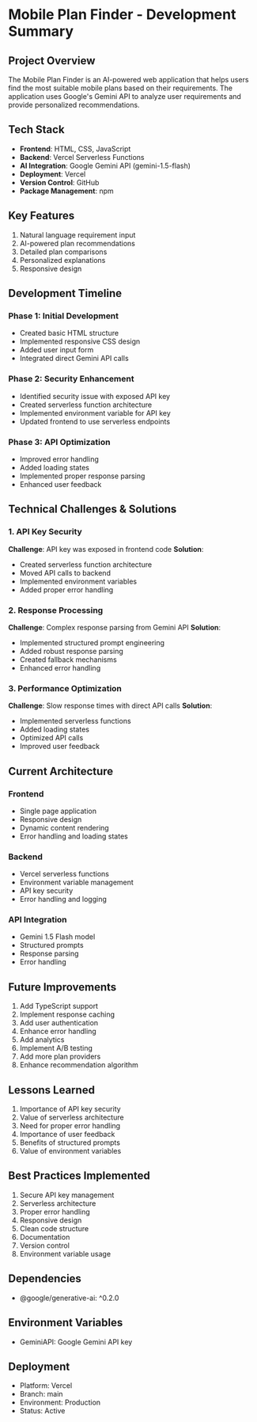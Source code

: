 # Mobile Plan Finder - Development Summary

## Project Overview
The Mobile Plan Finder is an AI-powered web application that helps users find the most suitable mobile plans based on their requirements. The application uses Google's Gemini API to analyze user requirements and provide personalized recommendations.

## Tech Stack
- **Frontend**: HTML, CSS, JavaScript
- **Backend**: Vercel Serverless Functions
- **AI Integration**: Google Gemini API (gemini-1.5-flash)
- **Deployment**: Vercel
- **Version Control**: GitHub
- **Package Management**: npm

## Key Features
1. Natural language requirement input
2. AI-powered plan recommendations
3. Detailed plan comparisons
4. Personalized explanations
5. Responsive design

## Development Timeline

### Phase 1: Initial Development
- Created basic HTML structure
- Implemented responsive CSS design
- Added user input form
- Integrated direct Gemini API calls

### Phase 2: Security Enhancement
- Identified security issue with exposed API key
- Created serverless function architecture
- Implemented environment variable for API key
- Updated frontend to use serverless endpoints

### Phase 3: API Optimization
- Improved error handling
- Added loading states
- Implemented proper response parsing
- Enhanced user feedback

## Technical Challenges & Solutions

### 1. API Key Security
**Challenge**: API key was exposed in frontend code
**Solution**: 
- Created serverless function architecture
- Moved API calls to backend
- Implemented environment variables
- Added proper error handling

### 2. Response Processing
**Challenge**: Complex response parsing from Gemini API
**Solution**:
- Implemented structured prompt engineering
- Added robust response parsing
- Created fallback mechanisms
- Enhanced error handling

### 3. Performance Optimization
**Challenge**: Slow response times with direct API calls
**Solution**:
- Implemented serverless functions
- Added loading states
- Optimized API calls
- Improved user feedback

## Current Architecture

### Frontend
- Single page application
- Responsive design
- Dynamic content rendering
- Error handling and loading states

### Backend
- Vercel serverless functions
- Environment variable management
- API key security
- Error handling and logging

### API Integration
- Gemini 1.5 Flash model
- Structured prompts
- Response parsing
- Error handling

## Future Improvements
1. Add TypeScript support
2. Implement response caching
3. Add user authentication
4. Enhance error handling
5. Add analytics
6. Implement A/B testing
7. Add more plan providers
8. Enhance recommendation algorithm

## Lessons Learned
1. Importance of API key security
2. Value of serverless architecture
3. Need for proper error handling
4. Importance of user feedback
5. Benefits of structured prompts
6. Value of environment variables

## Best Practices Implemented
1. Secure API key management
2. Serverless architecture
3. Proper error handling
4. Responsive design
5. Clean code structure
6. Documentation
7. Version control
8. Environment variable usage

## Dependencies
- @google/generative-ai: ^0.2.0

## Environment Variables
- GeminiAPI: Google Gemini API key

## Deployment
- Platform: Vercel
- Branch: main
- Environment: Production
- Status: Active 